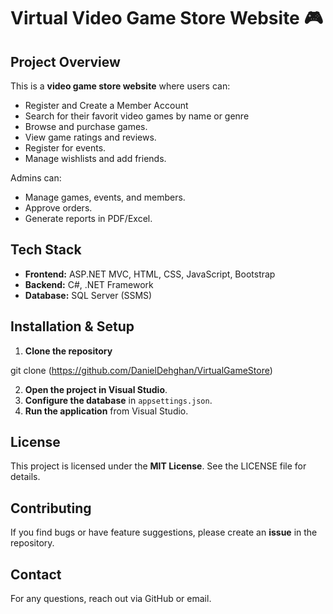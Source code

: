 # Virtual Video Game Store Website 🎮

## Project Overview
This is a **video game store website** where users can:
- Register and Create a Member Account
- Search for their favorit video games by name or genre 
- Browse and purchase games.
- View game ratings and reviews.
- Register for events.
- Manage wishlists and add friends.

Admins can:
- Manage games, events, and members.
- Approve orders.
- Generate reports in PDF/Excel.

## Tech Stack
- **Frontend:** ASP.NET MVC, HTML, CSS, JavaScript, Bootstrap
- **Backend:** C#, .NET Framework
- **Database:** SQL Server (SSMS)

## Installation & Setup
1. **Clone the repository**  

git clone (https://github.com/DanielDehghan/VirtualGameStore)

2. **Open the project in Visual Studio**.
3. **Configure the database** in `appsettings.json`.
4. **Run the application** from Visual Studio.

## License
This project is licensed under the **MIT License**. See the LICENSE file for details.

## Contributing
If you find bugs or have feature suggestions, please create an **issue** in the repository.

## Contact
For any questions, reach out via GitHub or email.
